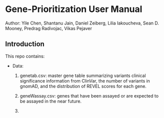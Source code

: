 # Gene-Prioritization User Manual
Author: Yile Chen, Shantanu Jain, Daniel Zeiberg, Lilia Iakoucheva, Sean D. Mooney, Predrag Radivojac, Vikas Pejaver

## Introduction
This repo contains:

- Data:

  1. genetab.csv: master gene table summarizing variants clinical significance information from ClinVar, the number of variants in gnomAD, and the distribution of REVEL scores for each gene.
  
  2. geneWassay.csv: genes that have been assayed or are expected to be assayed in the near future. 
  
  3. 
